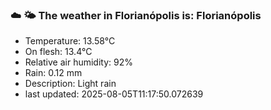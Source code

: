 ### ☁️ 🌤️  The weather in Florianópolis is: Florianópolis

- Temperature: 13.58°C
- On flesh: 13.4°C
- Relative air humidity: 92%
- Rain: 0.12 mm
- Description: Light rain
- last updated: 2025-08-05T11:17:50.072639
